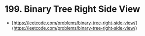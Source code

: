 # 199. Binary Tree Right Side View

- [https://leetcode.com/problems/binary-tree-right-side-view/](https://leetcode.com/problems/binary-tree-right-side-view/)
